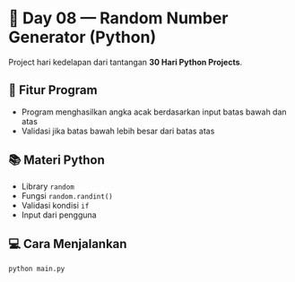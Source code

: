 # 📅 Day 08 — Random Number Generator (Python)

Project hari kedelapan dari tantangan **30 Hari Python Projects**.

## 🎲 Fitur Program

- Program menghasilkan angka acak berdasarkan input batas bawah dan atas
- Validasi jika batas bawah lebih besar dari batas atas

## 📚 Materi Python

- Library `random`
- Fungsi `random.randint()`
- Validasi kondisi `if`
- Input dari pengguna

## 💻 Cara Menjalankan

```bash
python main.py
